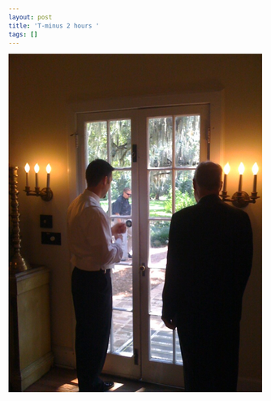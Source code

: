 ```yaml
---
layout: post
title: 'T-minus 2 hours '
tags: []
---
```


<p>
<div class='p_embed p_image_embed'>
<img alt="Image" height="667" src="/images/14595758-image.jpg" width="500" />

</div>
</p>
